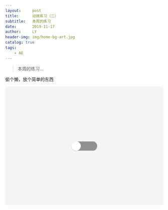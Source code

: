 ```yaml
---
layout:     post
title:      动效练习（二）
subtitle:   本周的练习
date:       2019-11-17
author:     LY
header-img: img/home-bg-art.jpg
catalog: true
tags:
    - AE
---
```


> 本周的练习... 

偷个懒，放个简单的东西

![](/img/2019111701.gif)


